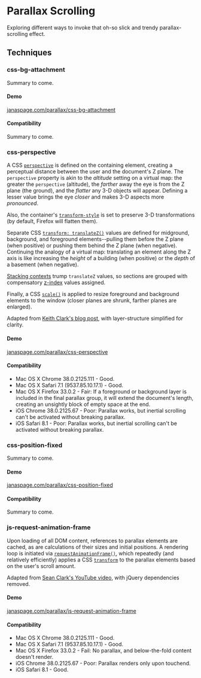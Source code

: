 # Parallax Scrolling

Exploring different ways to invoke that oh-so slick and trendy parallax-scrolling effect.

## Techniques

### css-bg-attachment

Summary to come.

#### Demo

[janaspage.com/parallax/css-bg-attachment](http://janaspage.com/parallax/css-bg-attachment/)

#### Compatibility

Summary to come.

### css-perspective

A CSS [`perspective`](https://developer.mozilla.org/en-US/docs/Web/CSS/perspective) is defined on the containing element, creating a perceptual distance between the user and the document's Z plane. The `perspective` property is akin to the *altitude* setting on a virtual map: the greater the `perspective` (altitude), the *farther* away the eye is from the Z plane (the ground), and the *flatter* any 3-D objects will appear. Defining a lesser value brings the eye *closer* and makes 3-D aspects more *pronounced*.

Also, the container's [`transform-style`](https://developer.mozilla.org/en-US/docs/Web/CSS/transform-style) is set to preserve 3-D transformations (by default, Firefox will flatten them).

Separate CSS [`transform: translateZ()`](https://developer.mozilla.org/en-US/docs/Web/CSS/transform-function) values are defined for midground, background, and foreground elements--pulling them before the Z plane (when positive) or pushing them behind the Z plane (when negative). Continuing the analogy of a virtual map: translating an element along the Z axis is like increasing the *height* of a building (when positive) or the *depth* of a basement (when negative).

[Stacking contexts](https://developer.mozilla.org/en-US/docs/Web/Guide/CSS/Understanding_z_index/The_stacking_context) trump `translateZ` values, so sections are grouped with compensatory [z-index](https://developer.mozilla.org/en-US/docs/Web/CSS/z-index) values assigned.

Finally, a CSS [`scale()`](https://developer.mozilla.org/en-US/docs/Web/CSS/transform-function) is applied to resize foreground and background elements to the window (closer planes are shrunk, farther planes are enlarged).

Adapted from [Keith Clark's blog post](http://keithclark.co.uk/articles/pure-css-parallax-websites/), with layer-structure simplified for clarity.

#### Demo

[janaspage.com/parallax/css-perspective](http://janaspage.com/parallax/css-perspective/)

#### Compatibility

- Mac OS X Chrome 38.0.2125.111 - Good.
- Mac OS X Safari 7.1 (9537.85.10.17.1) - Good.
- Mac OS X Firefox 33.0.2 - Fair: If a foreground or background layer is included in the final parallax group, it will extend the document's length, creating an unsightly block of empty space at the end.
- iOS Chrome 38.0.2125.67 - Poor: Parallax works, but inertial scrolling can't be activated without breaking parallax.
- iOS Safari 8.1 - Poor: Parallax works, but inertial scrolling can't be activated without breaking parallax.

### css-position-fixed

Summary to come.

#### Demo

[janaspage.com/parallax/css-position-fixed](http://janaspage.com/parallax/css-position-fixed/)

#### Compatibility

Summary to come.

### js-request-animation-frame

Upon loading of all DOM content, references to parallax elements are cached, as are calculations of their sizes and initial positions. A rendering loop is initiated via [`requestAnimationFrame()`](https://developer.mozilla.org/en-US/docs/Web/API/window.requestAnimationFrame), which repeatedly (and relatively efficiently) applies a CSS [`transform`](http://devdocs.io/css/transform) to the parallax elements based on the user's scroll amount.

Adapted from [Sean Clark's YouTube video](https://www.youtube.com/watch?v=2zpfWJCdNAI), with jQuery dependencies removed.

#### Demo

[janaspage.com/parallax/js-request-animation-frame](http://janaspage.com/parallax/js-request-animation-frame/)

#### Compatibility

- Mac OS X Chrome 38.0.2125.111 - Good.
- Mac OS X Safari 7.1 (9537.85.10.17.1) - Good.
- Mac OS X Firefox 33.0.2 - Fail: No parallax, and below-the-fold content doesn't render.
- iOS Chrome 38.0.2125.67 - Poor: Parallax renders only upon touchend.
- iOS Safari 8.1 - Good.

